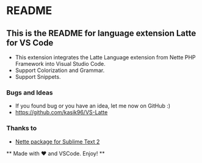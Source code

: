# README
## This is the README for language extension Latte for VS Code

* This extension integrates the Latte Language extension from Nette PHP Framework into Visual Studio Code.
* Support Colorization and Grammar.
* Support Snippets.

### Bugs and Ideas
* If you found bug or you have an idea, let me now on GitHub :)
* https://github.com/kasik96/VS-Latte

### Thanks to
* [Nette package for Sublime Text 2](https://github.com/Michal-Mikolas/Nette-package-for-Sublime-Text-2)

** Made with ♥ and VSCode. Enjoy! **